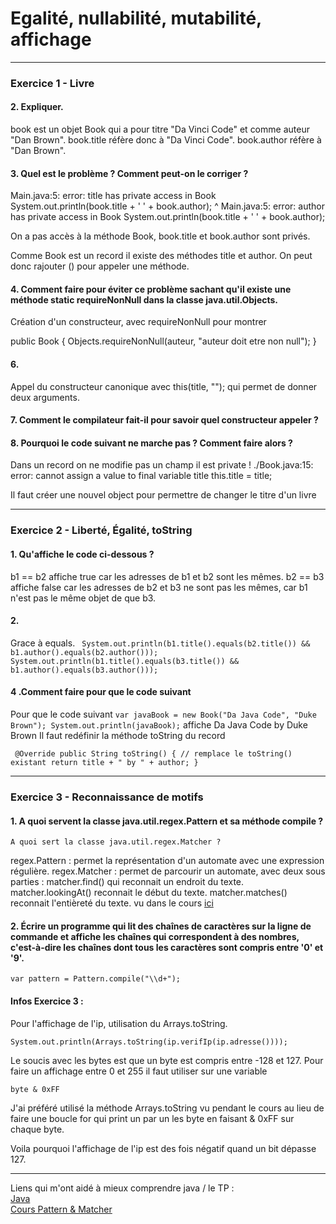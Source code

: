 # Egalité, nullabilité, mutabilité, affichage

 -------------------------------------------
 ### Exercice 1 - Livre
 
 #### 2. Expliquer.

book est un objet Book qui a pour titre "Da Vinci Code" et
comme auteur "Dan Brown".
book.title réfère donc à "Da Vinci Code". 
book.author réfère à "Dan Brown".

 ####  3. Quel est le problème ? Comment peut-on le corriger ?
 
Main.java:5: error: title has private access in Book
    System.out.println(book.title + ' ' + book.author);
                           ^
Main.java:5: error: author has private access in Book
    System.out.println(book.title + ' ' + book.author);

On a pas accès à la méthode Book, book.title et book.author sont privés.

Comme Book est un record il existe des méthodes title et author.
On peut donc rajouter () pour appeler une méthode.
 
 ####  4. Comment faire pour éviter ce problème sachant qu'il existe une méthode static requireNonNull dans la classe java.util.Objects.
 
Création d'un constructeur, avec requireNonNull
pour montrer 

public Book {
  Objects.requireNonNull(auteur, "auteur doit etre non null");
}
 
 #### 6.
 
 Appel du constructeur canonique avec this(title, "<no author>");
qui permet de donner deux arguments.
 
  #### 7. Comment le compilateur fait-il pour savoir quel constructeur appeler ?

  #### 8. Pourquoi le code suivant ne marche pas ? Comment faire alors ?
  
  Dans un record on ne modifie pas un champ il est private ! 
./Book.java:15: error: cannot assign a value to final variable title
    this.title = title;

Il faut créer une nouvel object pour permettre de changer le titre d'un livre
 
 -------------------------------------------
 ### Exercice 2 - Liberté, Égalité, toString
 
  #### 1. Qu'affiche le code ci-dessous ?
  
  b1 == b2 affiche true car les adresses de b1 et b2 sont les mêmes.
b2 == b3 affiche false car les adresses de b2 et b3 ne sont pas les mêmes,
car b1 n'est pas le même objet de que b3.
  
  #### 2. 
  
  Grace à equals.
   `` System.out.println(b1.title().equals(b2.title()) && b1.author().equals(b2.author()));
    System.out.println(b1.title().equals(b3.title()) && b1.author().equals(b3.author()));``
  
  #### 4 .Comment faire pour que le code suivant
  
  Pour que le code suivant
``var javaBook = new Book("Da Java Code", "Duke Brown");
System.out.println(javaBook);``
affiche
Da Java Code by Duke Brown
Il faut redéfinir la méthode toString du record

 `` @Override
  public String toString() { // remplace le toString() existant
    return title + " by " + author;
  }``

 -------------------------------------------
 ### Exercice 3 - Reconnaissance de motifs
 
 ####  1. A quoi servent la classe java.util.regex.Pattern et sa méthode compile ?
    A quoi sert la classe java.util.regex.Matcher ?
    
regex.Pattern :
permet la représentation d'un automate avec une expression régulière.
regex.Matcher :
permet de parcourir un automate, avec deux sous parties : 
matcher.find() qui reconnait un endroit du texte.
matcher.lookingAt() reconnait le début du texte.
matcher.matches() reconnait l'entièreté du texte.
vu dans le cours [ici](https://igm.univ-mlv.fr/~beal/Teaching/poo2.pdf)

 ####  2. Écrire un programme qui lit des chaînes de caractères sur la ligne de commande et affiche les chaînes qui correspondent à des nombres, c'est-à-dire les chaînes dont tous les caractères sont compris entre '0' et '9'.
 
 ``var pattern = Pattern.compile("\\d+");``
 
 #### Infos Exercice 3 :   
 
 Pour l'affichage de l'ip, utilisation du Arrays.toString.
 
 ``System.out.println(Arrays.toString(ip.verifIp(ip.adresse())));``
 
 Le soucis avec les bytes est que un byte est compris entre -128 et 127.
 Pour faire un affichage entre 0 et 255 il faut utiliser sur une 
 variable  
 
 ``byte & 0xFF``  
 
 J'ai préféré utilisé la méthode Arrays.toString vu pendant le cours au lieu de
 faire une boucle for qui print un par un les byte en faisant & 0xFF sur chaque byte.
 
Voila pourquoi l'affichage de l'ip est des fois négatif quand un bit dépasse 127.
 
 -------------------------------------------
 
 Liens qui m'ont aidé à mieux comprendre java / le TP :    
 [Java](https://docs.oracle.com/en/java/javase/16/docs/api/)   
 [Cours Pattern & Matcher](https://igm.univ-mlv.fr/~beal/Teaching/poo2.pdf)
 

